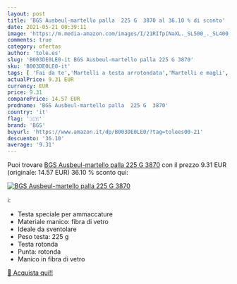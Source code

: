 ```yaml
---
layout: post
title: 'BGS Ausbeul-martello palla  225 G  3870 al 36.10 % di sconto'
date: 2021-05-21 00:39:11
image: 'https://m.media-amazon.com/images/I/21RIfpiNaXL._SL500_._SL400_.jpg'
comments: true
category: ofertas
author: 'tole.es'
slug: 'B003DE0LE0-it BGS Ausbeul-martello palla 225 G 3870'
sku: 'B003DE0LE0-it'
tags: [ 'Fai da te','Martelli a testa arrotondata','Martelli e magli','Utensili a mano','Utensili elettrici e a mano','bgs', ]
actualPrice: 9.31 EUR
currency: EUR
price: 9.31
comparePrice: 14.57 EUR
prodname: 'BGS Ausbeul-martello palla  225 G  3870'
country: 'it'
flag: '🇮🇹'
brand: 'BGS'
buyurl: 'https://www.amazon.it/dp/B003DE0LE0/?tag=tolees00-21'
descuento: '36.10'
average: '9.31'
---
```


Puoi trovare [BGS Ausbeul-martello palla  225 G  3870](https://www.amazon.it/dp/B003DE0LE0/?tag=tolees00-21) con il prezzo 9.31 EUR (originale: 14.57 EUR) 36.10 % sconto qui:

[![BGS Ausbeul-martello palla  225 G  3870](https://m.media-amazon.com/images/I/21RIfpiNaXL._SL500_._SL400_.jpg)](https://www.amazon.it/dp/B003DE0LE0/?tag=tolees00-21)

ℹ️:

- Testa speciale per ammaccature
- Materiale manico: fibra di vetro
- Ideale da sventolare
- Peso testa: 225 g
- Testa rotonda
- Punta: rotonda
- Manico in fibra di vetro

[🛒 Acquista qui!!](https://www.amazon.it/dp/B003DE0LE0/?tag=tolees00-21)
